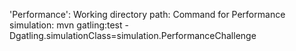 'Performance':
Working directory path:
Command for Performance simulation: mvn gatling:test -Dgatling.simulationClass=simulation.PerformanceChallenge


